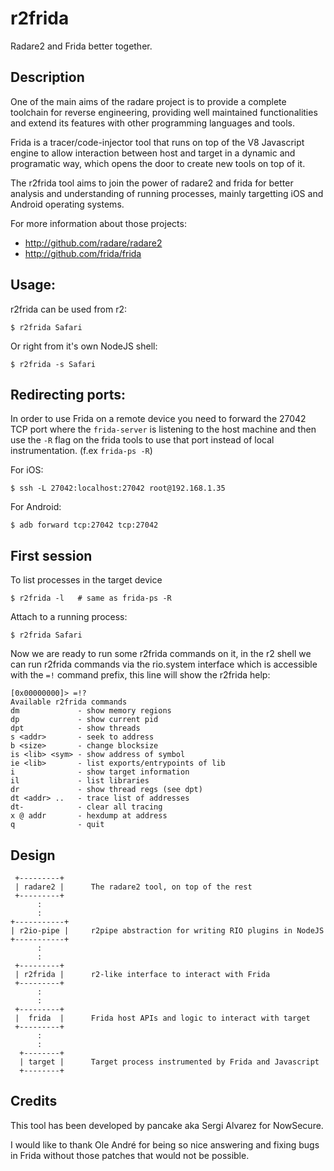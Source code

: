 r2frida
=======

Radare2 and Frida better together.

Description
-----------
One of the main aims of the radare project is to provide a complete
toolchain for reverse engineering, providing well maintained functionalities
and extend its features with other programming languages and tools.

Frida is a tracer/code-injector tool that runs on top of the V8 Javascript
engine to allow interaction between host and target in a dynamic and
programatic way, which opens the door to create new tools on top of it.

The r2frida tool aims to join the power of radare2 and frida for better
analysis and understanding of running processes, mainly targetting
iOS and Android operating systems.

For more information about those projects:

* http://github.com/radare/radare2
* http://github.com/frida/frida


Usage:
------
r2frida can be used from r2:

	$ r2frida Safari

Or right from it's own NodeJS shell:

	$ r2frida -s Safari

Redirecting ports:
------------------
In order to use Frida on a remote device you need to forward the 27042 TCP
port where the `frida-server` is listening to the host machine and then
use the `-R` flag on the frida tools to use that port instead of local
instrumentation. (f.ex `frida-ps -R`)

For iOS:

	$ ssh -L 27042:localhost:27042 root@192.168.1.35

For Android:

	$ adb forward tcp:27042 tcp:27042

First session
-------------
To list processes in the target device

	$ r2frida -l   # same as frida-ps -R

Attach to a running process:

	$ r2frida Safari

Now we are ready to run some r2frida commands on it, in the r2 shell we can
run r2frida commands via the rio.system interface which is accessible with
the `=!` command prefix, this line will show the r2frida help:

	[0x00000000]> =!?
	Available r2frida commands
	dm             - show memory regions
	dp             - show current pid
	dpt            - show threads
	s <addr>       - seek to address
	b <size>       - change blocksize
	is <lib> <sym> - show address of symbol
	ie <lib>       - list exports/entrypoints of lib
	i              - show target information
	il             - list libraries
	dr             - show thread regs (see dpt)
	dt <addr> ..   - trace list of addresses
	dt-            - clear all tracing
	x @ addr       - hexdump at address
	q              - quit

Design
------

	 +---------+
	 | radare2 |      The radare2 tool, on top of the rest
	 +---------+
	      :
	      :
	+-----------+
	| r2io-pipe |     r2pipe abstraction for writing RIO plugins in NodeJS
	+-----------+
	      :
	      :
	 +---------+
	 | r2frida |      r2-like interface to interact with Frida
	 +---------+
	      :
	      :
	 +---------+
	 |  frida  |      Frida host APIs and logic to interact with target
	 +---------+
	      :
	      :
	  +--------+
	  | target |      Target process instrumented by Frida and Javascript
	  +--------+

Credits
-------

This tool has been developed by pancake aka Sergi Alvarez for NowSecure.

I would like to thank Ole André for being so nice answering and fixing bugs in Frida
without those patches that would not be possible.
